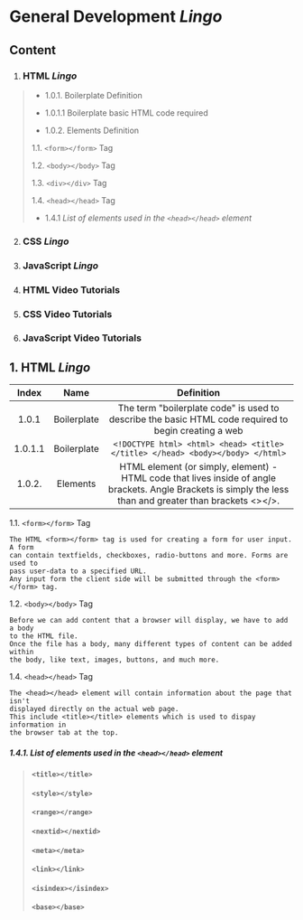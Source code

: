 # General Development *Lingo*

## **Content**

1. ### HTML *Lingo*

>  * 1.0.1. Boilerplate Definition
>
>  * 1.0.1.1 Boilerplate basic HTML code required
>
>  * 1.0.2. Elements Definition
>
>  1.1. `<form></form>` Tag
>
>  1.2. `<body></body>` Tag
>
>  1.3. `<div></div>` Tag
>
>  1.4. `<head></head>` Tag
>
>    * 1.4.1 *List of elements used in the `<head></head>` element*
>


2. ### CSS *Lingo*

3. ### JavaScript *Lingo*

4. ### HTML Video Tutorials

5. ### CSS Video Tutorials

6. ### JavaScript Video Tutorials

## 1. HTML *Lingo*

| Index | Name | Definition |
|:-----:|:----:|:----------:|
| 1.0.1 | Boilerplate | The term "boilerplate code" is used to describe the basic HTML code required to begin creating a web |
| 1.0.1.1 |  Boilerplate | ```<!DOCTYPE html> <html> <head> <title></title> </head> <body></body> </html>``` |
| 1.0.2. | Elements | HTML element (or simply, element) - HTML code that lives inside of angle brackets. Angle Brackets is simply the less than and greater than brackets <></>. |



  1.1. `<form></form>` Tag

    The HTML <form></form> tag is used for creating a form for user input. A form
    can contain textfields, checkboxes, radio-buttons and more. Forms are used to
    pass user-data to a specified URL.
    Any input form the client side will be submitted through the <form></form> tag.

  1.2. `<body></body>` Tag

    Before we can add content that a browser will display, we have to add a body
    to the HTML file.
    Once the file has a body, many different types of content can be added within
    the body, like text, images, buttons, and much more.


  1.4. `<head></head>` Tag

    The <head></head> element will contain information about the page that isn't
    displayed directly on the actual web page.
    This include <title></title> elements which is used to dispay information in
    the browser tab at the top.

  ##### 1.4.1. *List of elements used in the `<head></head>` element*
  > #### `<title></title>`
  > #### `<style></style>`
  > #### `<range></range>`
  > #### `<nextid></nextid>`
  > #### `<meta></meta>`
  > #### `<link></link>`
  > #### `<isindex></isindex>`
  > #### `<base></base>`

